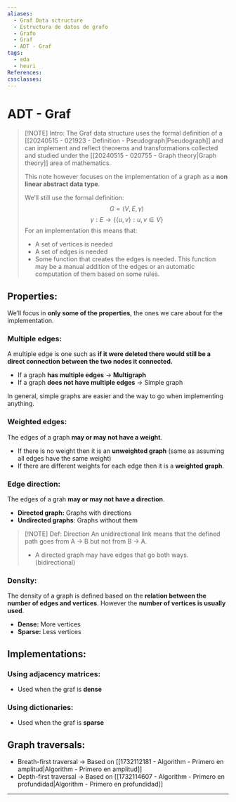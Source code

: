 ```yaml
---
aliases:
  - Graf Data sctructure
  - Estructura de datos de grafo
  - Grafo
  - Graf
  - ADT - Graf
tags:
  - eda
  - heuri
References: 
cssclasses:
---
```

# ADT - Graf 

> [!NOTE] Intro: 
> The Graf data structure uses the formal definition of a [[20240515 - 021923 - Definition - Pseudograph|Pseudograph]] and can implement and reflect theorems and transformations collected and studied under the  [[20240515 - 020755 - Graph theory|Graph theory]] area  of mathematics.
> 
> This note however focuses on the implementation of a graph as a **non linear abstract data type**. 
> 
> We’ll still use the formal definition:
>$$
>G = (V, E, \gamma)
>$$
>$$
>\gamma: E\rightarrow \{\{u,v\}: u,v \in V\}
>$$
>For an implementation this means that: 
>+ A set of vertices is needed
>+ A set of edges is needed
>+ Some function that creates the edges is needed. This function may be a manual addition of the edges or an automatic computation of them based on some rules. 
## Properties: 
We’ll focus in  **only some of the properties**, the ones we care about for the implementation. 
### Multiple edges: 
A multiple edge is one such as **if it were deleted there would still be a direct connection between the two nodes it connected.** 
+ If a graph **has multiple edges** → **Multigraph**
+ If a graph **does not have multiple edges** → Simple graph

In general, simple graphs are easier and the way to go when implementing anything. 
### Weighted edges: 
The edges of a graph **may or may not have a weight**. 
+ If there is no weight then it is an **unweighted graph** (same as assuming all edges have the same weight)
+ If there are different weights for each edge then it is a **weighted graph**. 
### Edge direction: 
The edges of a grah **may or may not have a direction**.  
+ **Directed graph:** Graphs with directions 
+ **Undirected graphs**: Graphs without them

> [!NOTE] Def: Direction 
> An unidirectional link means that the defined path goes from A → B but not from B → A.  
> + A directed graph may have edges that go both ways. (bidirectional)
### Density: 
The density of a graph is defined based on the **relation between the number of edges and vertices**. However the **number of vertices is usually used**. 
+ **Dense:** More vertices
+ **Sparse:** Less vertices

## Implementations: 
### Using adjacency matrices: 
+ Used when the graf is **dense**

### Using dictionaries: 
+ Used when the graf is **sparse**

## Graph traversals:
+ Breath-first traversal → Based on [[1732112181 - Algorithm - Primero en amplitud|Algorithm - Primero en amplitud]]
+ Depth-first traversal  → Based on [[1732114607 - Algorithm - Primero en profundidad|Algorithm - Primero en profundidad]]



***